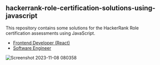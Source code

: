 ## hackerrank-role-certification-solutions-using-javascript

This repository contains some solutions for the HackerRank Role certification assessments using JavaScript.

- [Frontend Developer (React)](https://github.com/Pluto0104/hackerrank-role-certification-solutions-using-javascript/tree/main/frontend_developer_react_certification)
- [Software Engineer](https://github.com/Pluto0104/hackerrank-role-certification-solutions-using-javascript/tree/main/software_engineer_certification)

![Screenshot 2023-11-08 080358](https://github.com/Pluto0104/hackerrank-role-certification-solutions-javascript/assets/136573674/3c300c69-fc32-4d84-aa31-25d42e8ee8f9)
